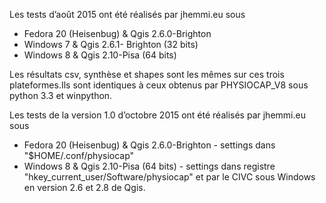 Les tests d’août 2015 ont été réalisés par jhemmi.eu sous 
* Fedora 20 (Heisenbug) & Qgis 2.6.0-Brighton 
* Windows 7 & Qgis 2.6.1- Brighton (32 bits)
* Windows 8 & Qgis 2.10-Pisa (64 bits)

Les résultats csv, synthèse et shapes sont les mêmes sur ces trois plateformes.Ils sont identiques à ceux obtenus par PHYSIOCAP_V8 sous python 3.3 et winpython.  

Les tests de la version 1.0 d’octobre 2015 ont été réalisés par jhemmi.eu sous 
* Fedora 20 (Heisenbug) & Qgis 2.6.0-Brighton - settings dans "$HOME/.conf/physiocap"
* Windows 8 & Qgis 2.10-Pisa (64 bits) - settings dans registre "hkey_current_user/Software/physiocap"
et par le CIVC sous Windows en version 2.6 et 2.8 de Qgis.